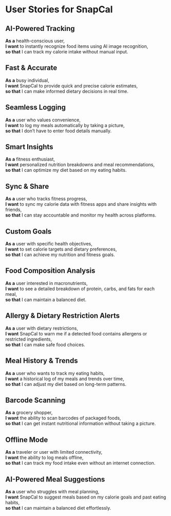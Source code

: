 # User Stories for SnapCal

## AI-Powered Tracking
**As a** health-conscious user,  
**I want** to instantly recognize food items using AI image recognition,  
**so that** I can track my calorie intake without manual input.

## Fast & Accurate
**As a** busy individual,  
**I want** SnapCal to provide quick and precise calorie estimates,  
**so that** I can make informed dietary decisions in real time.

## Seamless Logging
**As a** user who values convenience,  
**I want** to log my meals automatically by taking a picture,  
**so that** I don’t have to enter food details manually.

## Smart Insights
**As a** fitness enthusiast,  
**I want** personalized nutrition breakdowns and meal recommendations,  
**so that** I can optimize my diet based on my eating habits.

## Sync & Share
**As a** user who tracks fitness progress,  
**I want** to sync my calorie data with fitness apps and share insights with friends,  
**so that** I can stay accountable and monitor my health across platforms.

## Custom Goals
**As a** user with specific health objectives,  
**I want** to set calorie targets and dietary preferences,  
**so that** I can achieve my nutrition and fitness goals.

## Food Composition Analysis
**As a** user interested in macronutrients,  
**I want** to see a detailed breakdown of protein, carbs, and fats for each meal,  
**so that** I can maintain a balanced diet.

## Allergy & Dietary Restriction Alerts
**As a** user with dietary restrictions,  
**I want** SnapCal to warn me if a detected food contains allergens or restricted ingredients,  
**so that** I can make safe food choices.

## Meal History & Trends
**As a** user who wants to track my eating habits,  
**I want** a historical log of my meals and trends over time,  
**so that** I can adjust my diet based on long-term patterns.

## Barcode Scanning
**As a** grocery shopper,  
**I want** the ability to scan barcodes of packaged foods,  
**so that** I can get instant nutritional information without taking a picture.

## Offline Mode
**As a** traveler or user with limited connectivity,  
**I want** the ability to log meals offline,  
**so that** I can track my food intake even without an internet connection.

## AI-Powered Meal Suggestions
**As a** user who struggles with meal planning,  
**I want** SnapCal to suggest meals based on my calorie goals and past eating habits,  
**so that** I can maintain a balanced diet effortlessly.

